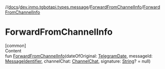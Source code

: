 //[docs](../../../index.md)/[dev.inmo.tgbotapi.types.message](../index.md)/[ForwardFromChannelInfo](index.md)/[ForwardFromChannelInfo](-forward-from-channel-info.md)



# ForwardFromChannelInfo  
[common]  
Content  
fun [ForwardFromChannelInfo](-forward-from-channel-info.md)(dateOfOriginal: [TelegramDate](../../dev.inmo.tgbotapi.types/-telegram-date/index.md), messageId: [MessageIdentifier](../../dev.inmo.tgbotapi.types/index.md#%5Bdev.inmo.tgbotapi.types%2FMessageIdentifier%2F%2F%2FPointingToDeclaration%2F%5D%2FClasslikes%2F625018081), channelChat: [ChannelChat](../../dev.inmo.tgbotapi.types.chat.abstracts/-channel-chat/index.md), signature: [String](https://kotlinlang.org/api/latest/jvm/stdlib/kotlin/-string/index.html)? = null)  



